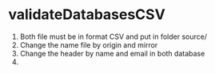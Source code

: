# validateDatabasesCSV

1) Both file must be in format CSV and put in folder source/
2) Change the name file by origin and mirror
3) Change the header by name and email in both database 
4) 